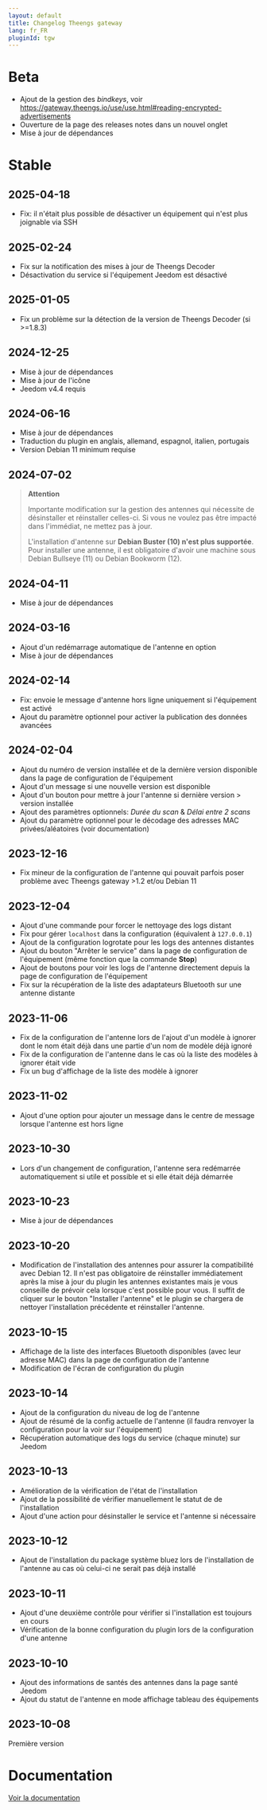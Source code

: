 ```yaml
---
layout: default
title: Changelog Theengs gateway
lang: fr_FR
pluginId: tgw
---
```


# Beta

- Ajout de la gestion des *bindkeys*, voir <https://gateway.theengs.io/use/use.html#reading-encrypted-advertisements>
- Ouverture de la page des releases notes dans un nouvel onglet
- Mise à jour de dépendances

# Stable

## 2025-04-18

- Fix: il n'était plus possible de désactiver un équipement qui n'est plus joignable via SSH

## 2025-02-24

- Fix sur la notification des mises à jour de Theengs Decoder
- Désactivation du service si l'équipement Jeedom est désactivé

## 2025-01-05

- Fix un problème sur la détection de la version de Theengs Decoder (si >=1.8.3)

## 2024-12-25

- Mise à jour de dépendances
- Mise à jour de l'icône
- Jeedom v4.4 requis

## 2024-06-16

- Mise à jour de dépendances
- Traduction du plugin en anglais, allemand, espagnol, italien, portugais
- Version Debian 11 minimum requise

## 2024-07-02

> **Attention**
>
> Importante modification sur la gestion des antennes qui nécessite de désinstaller et réinstaller celles-ci. Si vous ne voulez pas être impacté dans l'immédiat, ne mettez pas à jour.
>
> L'installation d'antenne sur **Debian Buster (10) n'est plus supportée**. Pour installer une antenne, il est obligatoire d'avoir une machine sous Debian Bullseye (11) ou Debian Bookworm (12).

## 2024-04-11

- Mise à jour de dépendances

## 2024-03-16

- Ajout d'un redémarrage automatique de l'antenne en option
- Mise à jour de dépendances

## 2024-02-14

- Fix: envoie le message d'antenne hors ligne uniquement si l'équipement est activé
- Ajout du paramètre optionnel pour activer la publication des données avancées

## 2024-02-04

- Ajout du numéro de version installée et de la dernière version disponible dans la page de configuration de l'équipement
- Ajout d'un message si une nouvelle version est disponible
- Ajout d'un bouton pour mettre à jour l'antenne si dernière version > version installée
- Ajout des paramètres optionnels: *Durée du scan* & *Délai entre 2 scans*
- Ajout du paramètre optionnel pour le décodage des adresses MAC privées/aléatoires (voir documentation)

## 2023-12-16

- Fix mineur de la configuration de l'antenne qui pouvait parfois poser problème avec Theengs gateway >1.2 et/ou Debian 11

## 2023-12-04

- Ajout d'une commande pour forcer le nettoyage des logs distant
- Fix pour gérer `localhost` dans la configuration (équivalent à `127.0.0.1`)
- Ajout de la configuration logrotate pour les logs des antennes distantes
- Ajout du bouton "Arrêter le service" dans la page de configuration de l'équipement (même fonction que la commande **Stop**)
- Ajout de boutons pour voir les logs de l'antenne directement depuis la page de configuration de l'équipement
- Fix sur la récupération de la liste des adaptateurs Bluetooth sur une antenne distante

## 2023-11-06

- Fix de la configuration de l'antenne lors de l'ajout d'un modèle à ignorer dont le nom était déjà dans une partie d'un nom de modèle déjà ignoré
- Fix de la configuration de l'antenne dans le cas où la liste des modèles à ignorer était vide
- Fix un bug d'affichage de la liste des modèle à ignorer

## 2023-11-02

- Ajout d'une option pour ajouter un message dans le centre de message lorsque l'antenne est hors ligne

## 2023-10-30

- Lors d'un changement de configuration, l'antenne sera redémarrée automatiquement si utile et possible et si elle était déjà démarrée

## 2023-10-23

- Mise à jour de dépendances

## 2023-10-20

- Modification de l'installation des antennes pour assurer la compatibilité avec Debian 12. Il n'est pas obligatoire de réinstaller immédiatement après la mise à jour du plugin les antennes existantes mais je vous conseille de prévoir cela lorsque c'est possible pour vous. Il suffit de cliquer sur le bouton "Installer l'antenne" et le plugin se chargera de nettoyer l'installation précédente et réinstaller l'antenne.

## 2023-10-15

- Affichage de la liste des interfaces Bluetooth disponibles (avec leur adresse MAC) dans la page de configuration de l'antenne
- Modification de l'écran de configuration du plugin

## 2023-10-14

- Ajout de la configuration du niveau de log de l'antenne
- Ajout de résumé de la config actuelle de l'antenne (il faudra renvoyer la configuration pour la voir sur l'équipement)
- Récupération automatique des logs du service (chaque minute) sur Jeedom

## 2023-10-13

- Amélioration de la vérification de l'état de l'installation
- Ajout de la possibilité de vérifier manuellement le statut de de l'installation
- Ajout d'une action pour désinstaller le service et l'antenne si nécessaire

## 2023-10-12

- Ajout de l'installation du package système bluez lors de l'installation de l'antenne au cas où celui-ci ne serait pas déjà installé

## 2023-10-11

- Ajout d'une deuxième contrôle pour vérifier si l'installation est toujours en cours
- Vérification de la bonne configuration du plugin lors de la configuration d'une antenne

## 2023-10-10

- Ajout des informations de santés des antennes dans la page santé Jeedom
- Ajout du statut de l'antenne en mode affichage tableau des équipements

## 2023-10-08

Première version

# Documentation

[Voir la documentation]({{site.baseurl}}/{{page.pluginId}}/{{page.lang}})
